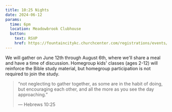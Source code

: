 ```yaml
---
title: 10:25 Nights
date: 2024-06-12
params:
  time: 6pm
  location: Meadowbrook Clubhouse
  button:
    text: RSVP
    href: https://fountaincitykc.churchcenter.com/registrations/events/2343698
---
```


We will gather on June 12th through August 6th, where we'll share a meal and have a time of discussion. Homegroup kids' classes (ages 2-12) will reinforce the Bible study material, but homegroup participation is not required to join the study.

> “not neglecting to gather together, as some are in the habit of doing, but encouraging each other, and all the more as you see the day approaching.”
>
> — Hebrews 10:25
